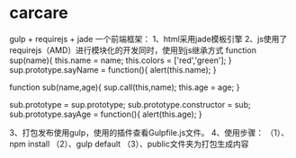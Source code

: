 
# carcare
gulp + requirejs + jade
一个前端框架：
1、html采用jade模板引擎
2、js使用了requirejs（AMD）进行模块化的开发同时，使用到js继承方式
function sup(name){
   this.name = name;
   this.colors = ['red','green'];
}
sup.prototype.sayName = function(){
   alert(this.name);
}

function sub(name,age){
   sup.call(this,name);
   this.age = age;
}

sub.prototype = sup.prototype;
sub.prototype.constructor = sub;
sub.prototype.sayAge = function(){
   alert(this.age);
}

3、打包发布使用gulp，使用的插件查看Gulpfile.js文件。
4、使用步骤：
   （1）、npm install
   （2）、gulp default
   （3）、public文件夹为打包生成内容
